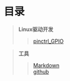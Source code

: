 # 目录
>**Linux驱动开发**
>>[pinctrl_GPIO](https://github.com/JOZOCHEN/docs/blob/master/linux_device_driver/pinctrl_GPIO.md)

>**工具**  
>>[Markdown](https://github.com/JOZOCHEN/docs/blob/master/etcs/markdown.md)  
>>[github](https://github.com/JOZOCHEN/docs/blob/master/etcs/github.md)  